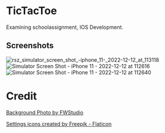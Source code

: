# TicTacToe
Examining schoolassignment, IOS Development.
       
## Screenshots

![rsz_simulator_screen_shot_-_iphone_11_-_2022-12-12_at_113118](https://user-images.githubusercontent.com/47304533/207023577-6b0624f0-8c38-4f44-9e80-0e8d62288044.jpg)
![Simulator Screen Shot - iPhone 11 - 2022-12-12 at 112616](https://user-images.githubusercontent.com/47304533/207023195-e123f1a8-108c-498a-97c8-8b955378ba28.jpg)
![Simulator Screen Shot - iPhone 11 - 2022-12-12 at 112640](https://user-images.githubusercontent.com/47304533/207023199-c1257068-1cbd-4170-8633-abf0f773effc.jpg)

# Credit

<a href="https://www.pexels.com/photo/brown-wood-surface-172289/"> Background Photo by FWStudio </a>



<a href="https://www.flaticon.com/authors/freepik">Settings icons created by Freepik - Flaticon</a>
